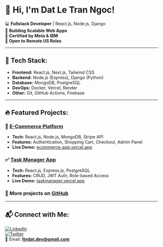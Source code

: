 # 👋 Hi, I'm Dat Le Tran Ngoc!

💻 **Fullstack Developer** | React.js, Node.js, Django  
🚀 **Building Scalable Web Apps**  
🎯 **Certified by Meta & IBM**  
📂 **Open to Remote US Roles**  

---

## 🚀 Tech Stack:
- **Frontend:** React.js, Next.js, Tailwind CSS  
- **Backend:** Node.js (Express), Django (Python)  
- **Database:** MongoDB, PostgreSQL  
- **DevOps:** Docker, Vercel, Render  
- **Other:** Git, GitHub Actions, Firebase  

---

## 🔥 Featured Projects:
### 🛒 [E-Commerce Platform](https://github.com/ltndat/ecommerce-app)
- **Tech:** React.js, Node.js, MongoDB, Stripe API  
- **Features:** Authentication, Shopping Cart, Checkout, Admin Panel  
- **Live Demo:** [ecommerce-app.vercel.app](https://ecommerce-app.vercel.app)  

### ✅ [Task Manager App](https://github.com/ltndat/task-manager)
- **Tech:** React.js, Express.js, PostgreSQL  
- **Features:** CRUD, JWT Auth, Role-based Access  
- **Live Demo:** [taskmanager.vercel.app](https://taskmanager.vercel.app)  

### 🔗 More projects on [GitHub](https://github.com/ltndat?tab=repositories)

---

## 📬 Connect with Me:
[![LinkedIn](https://img.shields.io/badge/-LinkedIn-blue?style=flat&logo=linkedin)](https://www.linkedin.com/in/ltndat/)  
[![Twitter](https://img.shields.io/badge/-Twitter-blue?style=flat&logo=twitter)](https://twitter.com/ltndat_dev)  
📩 Email: **ltndat.dev@gmail.com**  
